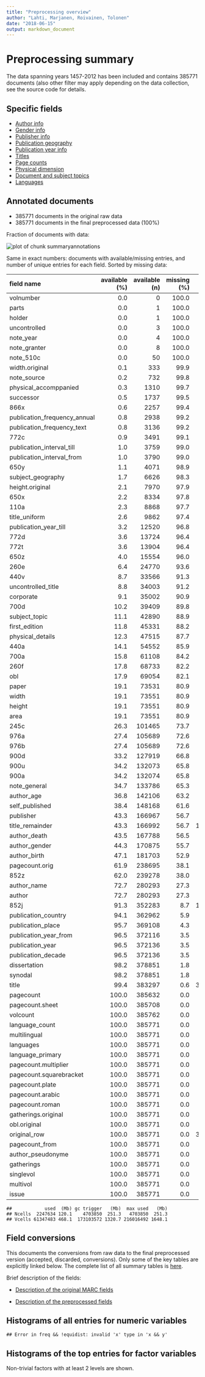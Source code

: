 ```yaml
---
title: "Preprocessing overview"
author: "Lahti, Marjanen, Roivainen, Tolonen"
date: "2018-06-15"
output: markdown_document
---
```


# Preprocessing summary

The data spanning years 1457-2012 has been included and contains 385771 documents (also other filter may apply depending on the data collection, see the source code for details.



## Specific fields

  * [Author info](author.md)
  * [Gender info](gender.md)
  * [Publisher info](publisher.md)
  * [Publication geography](publicationplace.md)
  * [Publication year info](publicationyear.md)
  * [Titles](title.md)  
  * [Page counts](pagecount.md)
  * [Physical dimension](dimension.md)    
  * [Document and subject topics](topic.md)
  * [Languages](language.md)


## Annotated documents

  * 385771 documents in the original raw data
  * 385771 documents in the final preprocessed data (100%)

Fraction of documents with data:

![plot of chunk summaryannotations](figure/summaryannotations-1.png)

Same in exact numbers: documents with available/missing entries, and number of unique entries for each field. Sorted by missing data:


|field name                   | available (%)| available (n)| missing (%)| unique (n)|
|:----------------------------|-------------:|-------------:|-----------:|----------:|
|volnumber                    |           0.0|             0|       100.0|          1|
|parts                        |           0.0|             1|       100.0|          2|
|holder                       |           0.0|             1|       100.0|          2|
|uncontrolled                 |           0.0|             3|       100.0|          4|
|note_year                    |           0.0|             4|       100.0|          5|
|note_granter                 |           0.0|             8|       100.0|          8|
|note_510c                    |           0.0|            50|       100.0|         48|
|width.original               |           0.1|           333|        99.9|         53|
|note_source                  |           0.2|           732|        99.8|        672|
|physical_accomppanied        |           0.3|          1310|        99.7|        795|
|successor                    |           0.5|          1737|        99.5|       1710|
|866x                         |           0.6|          2257|        99.4|        273|
|publication_frequency_annual |           0.8|          2938|        99.2|        192|
|publication_frequency_text   |           0.8|          3136|        99.2|         37|
|772c                         |           0.9|          3491|        99.1|       1049|
|publication_interval_till    |           1.0|          3759|        99.0|        227|
|publication_interval_from    |           1.0|          3790|        99.0|        235|
|650y                         |           1.1|          4071|        98.9|        954|
|subject_geography            |           1.7|          6626|        98.3|       2225|
|height.original              |           2.1|          7970|        97.9|         88|
|650x                         |           2.2|          8334|        97.8|       2108|
|110a                         |           2.3|          8868|        97.7|       6373|
|title_uniform                |           2.6|          9862|        97.4|       6078|
|publication_year_till        |           3.2|         12520|        96.8|        366|
|772d                         |           3.6|         13724|        96.4|       3221|
|772t                         |           3.6|         13904|        96.4|       4420|
|650z                         |           4.0|         15554|        96.0|       2636|
|260e                         |           6.4|         24770|        93.6|        715|
|440v                         |           8.7|         33566|        91.3|      10198|
|uncontrolled_title           |           8.8|         34003|        91.2|      30026|
|corporate                    |           9.1|         35002|        90.9|       6474|
|700d                         |          10.2|         39409|        89.8|      11748|
|subject_topic                |          11.1|         42890|        88.9|      22254|
|first_edition                |          11.8|         45331|        88.2|          3|
|physical_details             |          12.3|         47515|        87.7|        834|
|440a                         |          14.1|         54552|        85.9|      25284|
|700a                         |          15.8|         61108|        84.2|      32895|
|260f                         |          17.8|         68733|        82.2|       7362|
|obl                          |          17.9|         69054|        82.1|          3|
|paper                        |          19.1|         73531|        80.9|       4176|
|width                        |          19.1|         73551|        80.9|         63|
|height                       |          19.1|         73551|        80.9|         90|
|area                         |          19.1|         73551|        80.9|        195|
|245c                         |          26.3|        101465|        73.7|      77222|
|976a                         |          27.4|        105689|        72.6|      29699|
|976b                         |          27.4|        105689|        72.6|      30434|
|900d                         |          33.2|        127919|        66.8|      19778|
|900u                         |          34.2|        132073|        65.8|      24249|
|900a                         |          34.2|        132074|        65.8|      24535|
|note_general                 |          34.7|        133786|        65.3|      82777|
|author_age                   |          36.8|        142106|        63.2|        141|
|self_published               |          38.4|        148168|        61.6|          3|
|publisher                    |          43.3|        166967|        56.7|      16954|
|title_remainder              |          43.3|        166992|        56.7|     132055|
|author_death                 |          43.5|        167788|        56.5|        551|
|author_gender                |          44.3|        170875|        55.7|          5|
|author_birth                 |          47.1|        181703|        52.9|        587|
|pagecount.orig               |          61.9|        238695|        38.1|       1432|
|852z                         |          62.0|        239278|        38.0|      15781|
|author_name                  |          72.7|        280293|        27.3|      88144|
|author                       |          72.7|        280293|        27.3|      89395|
|852j                         |          91.3|        352283|         8.7|     133906|
|publication_country          |          94.1|        362962|         5.9|         39|
|publication_place            |          95.7|        369108|         4.3|       2637|
|publication_year_from        |          96.5|        372116|         3.5|        500|
|publication_year             |          96.5|        372136|         3.5|        500|
|publication_decade           |          96.5|        372136|         3.5|         57|
|dissertation                 |          98.2|        378851|         1.8|          3|
|synodal                      |          98.2|        378851|         1.8|          2|
|title                        |          99.4|        383297|         0.6|     333332|
|pagecount                    |         100.0|        385632|         0.0|       1437|
|pagecount.sheet              |         100.0|        385708|         0.0|       1144|
|volcount                     |         100.0|        385762|         0.0|         43|
|language_count               |         100.0|        385771|         0.0|          1|
|multilingual                 |         100.0|        385771|         0.0|          1|
|languages                    |         100.0|        385771|         0.0|        100|
|language_primary             |         100.0|        385771|         0.0|        100|
|pagecount.multiplier         |         100.0|        385771|         0.0|          1|
|pagecount.squarebracket      |         100.0|        385771|         0.0|        248|
|pagecount.plate              |         100.0|        385771|         0.0|        156|
|pagecount.arabic             |         100.0|        385771|         0.0|       1215|
|pagecount.roman              |         100.0|        385771|         0.0|        166|
|gatherings.original          |         100.0|        385771|         0.0|         15|
|obl.original                 |         100.0|        385771|         0.0|          2|
|original_row                 |         100.0|        385771|         0.0|     385771|
|pagecount_from               |         100.0|        385771|         0.0|          4|
|author_pseudonyme            |         100.0|        385771|         0.0|          2|
|gatherings                   |         100.0|        385771|         0.0|         16|
|singlevol                    |         100.0|        385771|         0.0|          2|
|multivol                     |         100.0|        385771|         0.0|          2|
|issue                        |         100.0|        385771|         0.0|          2|

```
##            used  (Mb) gc trigger   (Mb)  max used   (Mb)
## Ncells  2247634 120.1    4703850  251.3   4703850  251.3
## Vcells 61347483 468.1  173103572 1320.7 216016492 1648.1
```


## Field conversions

This documents the conversions from raw data to the final preprocessed version (accepted, discarded, conversions). Only some of the key tables are explicitly linked below. The complete list of all summary tables is [here](output.tables/).

Brief description of the fields:

 * [Description of the original MARC fields](https://github.com/COMHIS/bibliographica/blob/master/inst/extdata/fieldnames.csv)

 * [Description of the preprocessed fields](https://github.com/COMHIS/bibliographica/blob/master/inst/extdata/fieldnames_polished.csv)


## Histograms of all entries for numeric variables


```
## Error in freq && !equidist: invalid 'x' type in 'x && y'
```


## Histograms of the top entries for factor variables

Non-trivial factors with at least 2 levels are shown.




